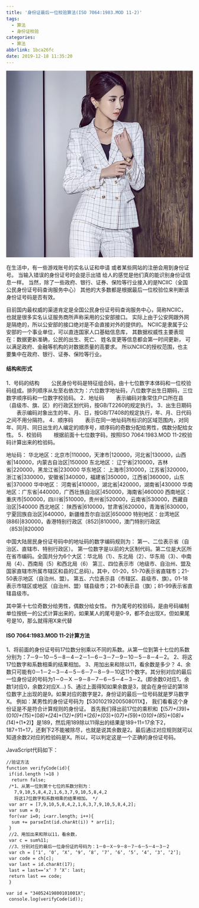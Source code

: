 ```yaml
---
title: '身份证最后一位校验算法(ISO 7064:1983.MOD 11-2)'
tags:
  - 算法
  - 身份证校验
categories:
  - 算法
abbrlink: 1bca26fc
date: 2019-12-18 11:35:20
---
```


![](/assets/blogImg/201912181143.jpg)

在生活中，有一些游戏账号的实名认证和申请
或者某些网站的注册会用到身份证号。
当输入错误的身份证号时会提示出错
给人的感觉是他们真的能识别身份证信息一样。
当然，除了一些政府、银行、证券、保险等行业接入的是NCIIC（全国公民身份证号码查询服务中心）
其他的大多数都是根据最后一位校验位来判断该身份证号码是否有效。


目前国内最权威的渠道肯定是全国公民身份证号码查询服务中心，简称NCIIC，
也就是很多实名认证服务商所声称采用的公安部接口。
实际上由于公安网跟外网是隔绝的，所以公安部的接口绝对是不会直接对外的提供的。
NCIIC是隶属于公安部的一个事业单位，可以直连国家人口基础信息库，
其数据权威性主要表现在：数据更新准确，公民的出生、死亡、 姓名变更等信息都会第一时间更新，
可以满足政府、金融等机构的对数据质量的高要求。
所以NCIIC的授权范围，也主要集中在政府、银行、证券、保险等行业。

<!--more-->
#### 结构和形式

1．号码的结构
　　公民身份号码是特征组合码，由十七位数字本体码和一位校验码组成。排列顺序从左至右依次为：六位数字地址码，八位数字出生日期码，三位数字顺序码和一位数字校验码。
2．地址码
　　表示编码对象常住户口所在县（县级市、旗、区）的行政区划代码，按GB/T2260的规定执行。
3．出生日期码
　　表示编码对象出生的年、月、日，按GB/T7408的规定执行，年、月、日代码之间不用分隔符。
4．顺序码
　　表示在同一地址码所标识的区域范围内，对同年、同月、同日出生的人编定的顺序号，顺序码的奇数分配给男性，偶数分配给女性。
5．校验码
　　根据前面十七位数字码，按照ISO 7064:1983.MOD 11-2校验码计算出来的检验码。

地址码：
华北地区：北京市|110000，天津市|120000，河北省|130000，山西省|140000，内蒙古自治区|150000
东北地区： 辽宁省|210000，吉林省|220000，黑龙江省|230000
华东地区： 上海市|310000，江苏省|320000，浙江省|330000，安徽省|340000，福建省|350000，江西省|360000，山东省|370000
华中地区： 河南省|410000，湖北省|420000，湖南省|430000
华南地区：广东省|440000，广西壮族自治区|450000，海南省|460000
西南地区：重庆市|500000，四川省|510000，贵州省|520000，云南省|530000，西藏自治区|540000
西北地区： 陕西省|610000，甘肃省|620000，青海省|630000，宁夏回族自治区|640000，新疆维吾尔自治区|650000
特别地区：台湾地区(886)|830000，香港特别行政区（852)|810000，澳门特别行政区（853)|820000


中国大陆居民身份证号码中的地址码的数字编码规则为：
第一、二位表示省（自治区、直辖市、特别行政区）。
第一位数字是以前的大区制代码。第二位是大区所在省市编码。全国共分为6个大区：华北局（1）、东北局（2）、华东局（3）、中南局（4）、西南局（5）和西北局（6）
第三、四位表示市（地级市、自治州、盟及国家直辖市所属市辖区和县的汇总码）。其中，01-20，51-70表示省直辖市；21-50表示地区（自治州、盟）。
第五、六位表示县（市辖区、县级市、旗）。01-18表示市辖区或地区（自治州、盟）辖县级市；21-80表示县（旗）；81-99表示省直辖县级市。


其中第十七位奇数分给男性，偶数分给女性。
作为尾号的校验码，是由号码编制单位按统一的公式计算出来的，如果某人的尾号是0-9，都不会出现X，但如果尾号是10，那么就得用X来代替


#### ISO 7064:1983.MOD 11-2计算方法

1、将前面的身份证号码17位数分别乘以不同的系数。从第一位到第十七位的系数分别为：7－9－10－5－8－4－2－1－6－3－7－9－10－5－8－4－2。
2、将这17位数字和系数相乘的结果相加。
3、用加出来和除以11，看余数是多少？
4、余数只可能有0－1－2－3－4－5－6－7－8－9－10这11个数字。其分别对应的最后一位身份证的号码为1－0－X －9－8－7－6－5－4－3－2。(即余数0对应1，余数1对应0，余数2对应X...)
5、通过上面得知如果余数是3，就会在身份证的第18位数字上出现的是9。如果对应的数字是2，身份证的最后一位号码就是罗马数字X。
例如：某男性的身份证号码为【53010219200508011X】， 我们看看这个身份证是不是符合计算规则的身份证。
首先我们得出前17位的乘积和【(5*7)+(3*9)+(0*10)+(1*5)+(0*8)+(2*4)+(1*2)+(9*1)+(2*6)+(0*3)+(0*7)+(5*9)+(0*10)+(8*5)+(0*8)+(1*4)+(1*2)】是189，然后用189除以11得出的结果是189÷11=17余下2，187÷11=17，还剩下2不能被除尽，也就是说其余数是2。最后通过对应规则就可以知道余数2对应的检验码是X。所以，可以判定这是一个正确的身份证号码。



JavaScript代码如下：

```
//验证方法
function verifyCode(id){
 if(id.length !=18 )
  return false;
 /*1、从第一位到第十七位的系数分别为：
   7,9,10,5,8,4,2,1,6,3,7,9,10,5,8,4,2
   将这17位数字和系数相乘的结果相加。 */
 var arr = [7,9,10,5,8,4,2,1,6,3,7,9,10,5,8,4,2];
 var sum = 0;
 for(var i=0; i<arr.length; i++){
  sum += parseInt(id.charAt(i)) * arr[i];
 }
 //2、用加出来和除以11，看余数，
 var c = sum%11;
 //3、分别对应的最后一位身份证的号码为：1－0－X－9－8－7－6－5－4－3－2
 var ch = [‘1‘, ‘0‘, ‘X‘, ‘9‘, ‘8‘, ‘7‘, ‘6‘, ‘5‘, ‘4‘, ‘3‘, ‘2‘];
 var code = ch[c];
 var last = id.charAt(17);
 last = last==‘x‘ ? ‘X‘: last;
 return last == code;
 }
``` 

```
var id = "34052419800101001X";
 console.log(verifyCode(id));
```